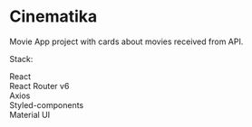 # Cinematika

Movie App project with cards about movies received from API.

Stack:

React\
React Router v6\
Axios\
Styled-components\
Material UI